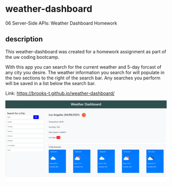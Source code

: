 # weather-dashboard
06 Server-Side APIs: Weather Dashboard Homework

## description
This weather-dashboard was created for a homework assignment as part of the uw coding bootcamp.

With this app you can search for the current weather and 5-day forcast of any city you desire. The weather information you search for will populate in the two sections to the right of the search bar. Any searches you perform will be saved in a list below the search bar.

Link: https://brooks-t.github.io/weather-dashboard/

![weather app screen shot](./assets/img/weather-app.png)